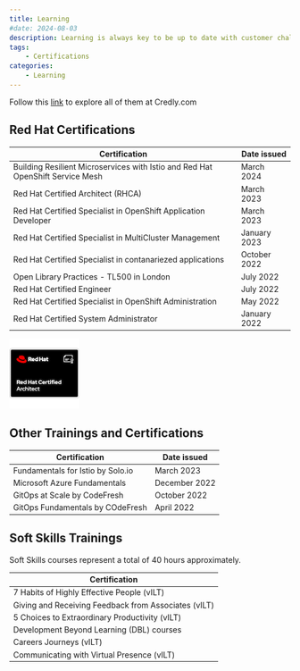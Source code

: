 ```yaml
---
title: Learning
#date: 2024-08-03
description: Learning is always key to be up to date with customer challenges. Here is a summary of the Certifications I manage to pass :)
tags: 
    - Certifications
categories:
    - Learning
---
```


Follow this [link](https://www.credly.com/users/jtovarro) to explore all of them at Credly.com

## Red Hat Certifications

| Certification | Date issued |
| ------------- | ----------- |
| Building Resilient Microservices with Istio and Red Hat OpenShift Service Mesh  | March 2024  |
| Red Hat Certified Architect (RHCA) | March 2023 |
| Red Hat Certified Specialist in OpenShift Application Developer | March 2023 |
| Red Hat Certified Specialist in MultiCluster Management | January 2023 |
| Red Hat Certified Specialist in contanariezed applications | October 2022 |
| Open Library Practices - TL500 in London | July 2022 |
| Red Hat Certified Engineer | July 2022 |
| Red Hat Certified Specialist in OpenShift Administration | May 2022 |
| Red Hat Certified System Administrator | January 2022 |

![RHCA](rhca.png)

## Other Trainings and Certifications

| Certification | Date issued |
| ------------- | ----------- |
| Fundamentals for Istio by Solo.io | March 2023 |
| Microsoft Azure Fundamentals | December 2022 |
| GitOps at Scale by CodeFresh | October 2022 |
| GitOps Fundamentals by COdeFresh | April 2022 |

## Soft Skills Trainings

Soft Skills courses represent a total of 40 hours approximately.

| Certification |
| ------------- |
|  7 Habits of Highly Effective People (vILT) |
| Giving and Receiving Feedback from Associates (vILT) |
| 5 Choices to Extraordinary Productivity (vILT) |
| Development Beyond Learning (DBL) courses |
| Careers Journeys (vILT) |
| Communicating with Virtual Presence (vILT) |